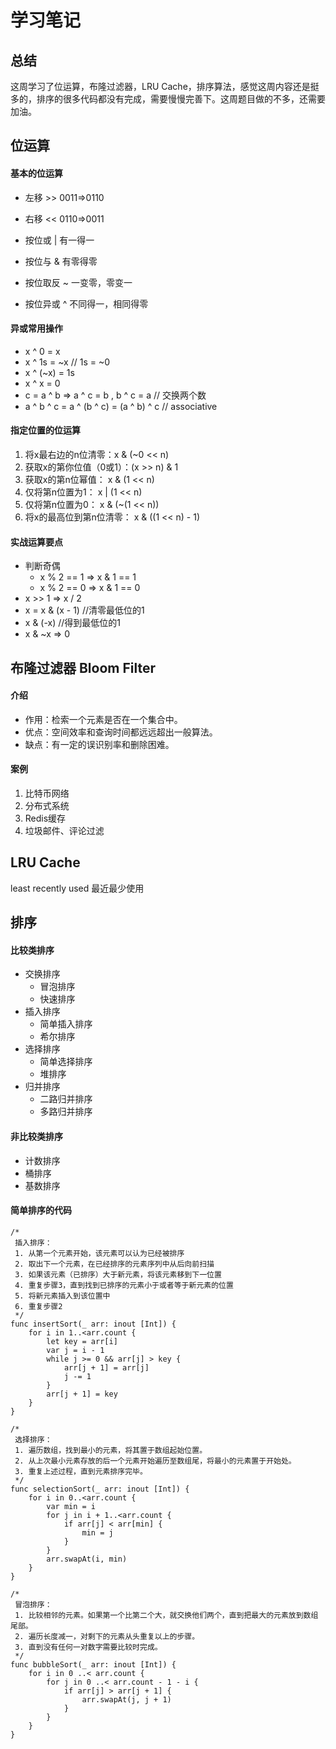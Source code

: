 # 学习笔记

## 总结

这周学习了位运算，布隆过滤器，LRU Cache，排序算法，感觉这周内容还是挺多的，排序的很多代码都没有完成，需要慢慢完善下。这周题目做的不多，还需要加油。

## 位运算

#### 基本的位运算

- 左移 >>  0011=>0110
- 右移 <<  0110=>0011

- 按位或 | 有一得一
- 按位与 & 有零得零
- 按位取反 ~ 一变零，零变一
- 按位异或 ^ 不同得一，相同得零

#### 异或常用操作

* x ^ 0 = x
* x ^ 1s = ~x  // 1s = ~0
* x ^ (~x) = 1s
* x ^ x = 0
* c = a ^ b => a ^ c = b , b ^ c = a // 交换两个数
* a ^ b ^ c = a ^ (b ^ c) = (a ^ b) ^ c // associative

#### 指定位置的位运算

1. 将x最右边的n位清零：x & (~0 << n)
2. 获取x的第你位值（0或1）：(x >> n) & 1
3. 获取x的第n位幂值： x & (1 << n)
4. 仅将第n位置为1： x | (1 << n)
5. 仅将第n位置为0： x & (~(1 << n))
6. 将x的最高位到第n位清零： x & ((1 << n) - 1)

#### 实战运算要点

* 判断奇偶
    * x % 2 == 1  =>  x & 1 == 1
    * x % 2 == 0  =>  x & 1 == 0
* x >> 1 => x / 2
* x = x & (x - 1) //清零最低位的1
* x & (-x) //得到最低位的1
* x & ~x => 0

## 布隆过滤器 Bloom Filter

#### 介绍

* 作用：检索一个元素是否在一个集合中。
* 优点：空间效率和查询时间都远远超出一般算法。
* 缺点：有一定的误识别率和删除困难。

#### 案例

1. 比特币网络
2. 分布式系统
3. Redis缓存
4. 垃圾邮件、评论过滤

## LRU Cache

least recently used 最近最少使用

## 排序

#### 比较类排序
	
- 交换排序
	- 冒泡排序
	- 快速排序
- 插入排序
	- 简单插入排序
	- 希尔排序
- 选择排序
  	- 简单选择排序
	- 堆排序
- 归并排序
	- 二路归并排序
	- 多路归并排序

#### 非比较类排序

- 计数排序
- 桶排序
- 基数排序

#### 简单排序的代码

```
/*
 插入排序：
 1. 从第一个元素开始，该元素可以认为已经被排序
 2. 取出下一个元素，在已经排序的元素序列中从后向前扫描
 3. 如果该元素（已排序）大于新元素，将该元素移到下一位置
 4. 重复步骤3，直到找到已排序的元素小于或者等于新元素的位置
 5. 将新元素插入到该位置中
 6. 重复步骤2
 */
func insertSort(_ arr: inout [Int]) {
    for i in 1..<arr.count {
        let key = arr[i]
        var j = i - 1
        while j >= 0 && arr[j] > key {
            arr[j + 1] = arr[j]
            j -= 1
        }
        arr[j + 1] = key
    }
}
    
/*
 选择排序：
 1. 遍历数组，找到最小的元素，将其置于数组起始位置。
 2. 从上次最小元素存放的后一个元素开始遍历至数组尾，将最小的元素置于开始处。
 3. 重复上述过程，直到元素排序完毕。
 */
func selectionSort(_ arr: inout [Int]) {
    for i in 0..<arr.count {
        var min = i
        for j in i + 1..<arr.count {
            if arr[j] < arr[min] {
                min = j
            }
        }
        arr.swapAt(i, min)
    }
}
    
/*
 冒泡排序：
 1. 比较相邻的元素。如果第一个比第二个大，就交换他们两个，直到把最大的元素放到数组尾部。
 2. 遍历长度减一，对剩下的元素从头重复以上的步骤。
 3. 直到没有任何一对数字需要比较时完成。
 */
func bubbleSort(_ arr: inout [Int]) {
    for i in 0 ..< arr.count {
        for j in 0 ..< arr.count - 1 - i {
            if arr[j] > arr[j + 1] {
                arr.swapAt(j, j + 1)
            }
        }
    }
}
```